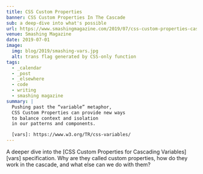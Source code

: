 ```yaml
---
title: CSS Custom Properties
banner: CSS Custom Properties In The Cascade
sub: a deep-dive into what's possible
url: https://www.smashingmagazine.com/2019/07/css-custom-properties-cascade/
venue: Smashing Magazine
date: 2019-07-01
image:
  img: blog/2019/smashing-vars.jpg
  alt: trans flag generated by CSS-only function
tags:
  - _calendar
  - _post
  - _elsewhere
  - code
  - writing
  - smashing magazine
summary: |
  Pushing past the “variable” metaphor,
  CSS Custom Properties can provide new ways
  to balance context and isolation
  in our patterns and components.

  [vars]: https://www.w3.org/TR/css-variables/
---
```


A deeper dive into the
[CSS Custom Properties for Cascading Variables][vars] specification.
Why are they called custom properties,
how do they work in the cascade,
and what else can we do with them?
